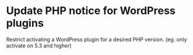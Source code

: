 # Update PHP notice for WordPress plugins
Restrict activating a WordPress plugin for a desired PHP version. (eg. only activate on 5.3 and higher)
